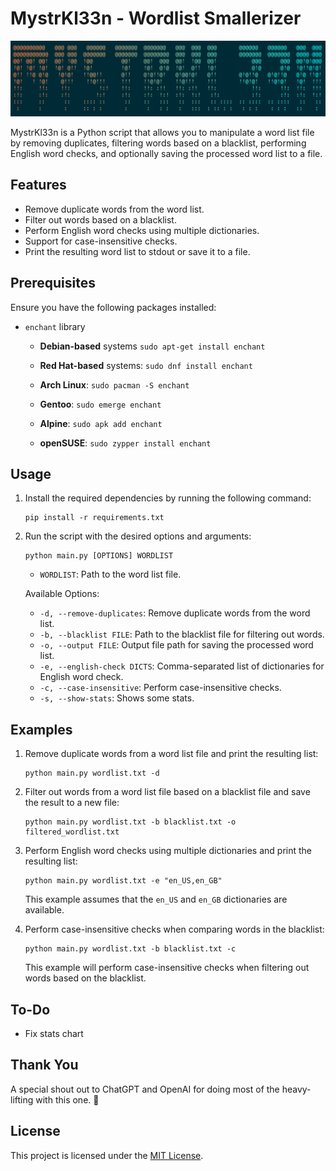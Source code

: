 # MystrKl33n - Wordlist Smallerizer

![Image of banner](banner.png "banner")

MystrKl33n is a Python script that allows you to manipulate a word list file by removing duplicates, filtering words based on a blacklist, performing English word checks, and optionally saving the processed word list to a file.

## Features

- Remove duplicate words from the word list.
- Filter out words based on a blacklist.
- Perform English word checks using multiple dictionaries.
- Support for case-insensitive checks.
- Print the resulting word list to stdout or save it to a file.

## Prerequisites

Ensure you have the following packages installed:

- `enchant` library
    - **Debian-based** systems
    `sudo apt-get install enchant`
    
    - **Red Hat-based** systems: 
    `sudo dnf install enchant`
    
    - **Arch Linux**: 
    `sudo pacman -S enchant`
    
    - **Gentoo**: 
    `sudo emerge enchant`
    
    - **Alpine**: 
    `sudo apk add enchant`
    
    - **openSUSE**: 
    `sudo zypper install enchant`


## Usage

1. Install the required dependencies by running the following command:

   ```plaintext
   pip install -r requirements.txt
   ```

2. Run the script with the desired options and arguments:

   ```plaintext
   python main.py [OPTIONS] WORDLIST
   ```

   - `WORDLIST`: Path to the word list file.

   Available Options:

   - `-d, --remove-duplicates`: Remove duplicate words from the word list.
   - `-b, --blacklist FILE`: Path to the blacklist file for filtering out words.
   - `-o, --output FILE`: Output file path for saving the processed word list.
   - `-e, --english-check DICTS`: Comma-separated list of dictionaries for English word check.
   - `-c, --case-insensitive`: Perform case-insensitive checks.
   - `-s, --show-stats`: Shows some stats. 

## Examples

1. Remove duplicate words from a word list file and print the resulting list:

   ```plaintext
   python main.py wordlist.txt -d
   ```

2. Filter out words from a word list file based on a blacklist file and save the result to a new file:

   ```plaintext
   python main.py wordlist.txt -b blacklist.txt -o filtered_wordlist.txt
   ```

3. Perform English word checks using multiple dictionaries and print the resulting list:

   ```plaintext
   python main.py wordlist.txt -e "en_US,en_GB"
   ```

   This example assumes that the `en_US` and `en_GB` dictionaries are available.

4. Perform case-insensitive checks when comparing words in the blacklist:

   ```plaintext
   python main.py wordlist.txt -b blacklist.txt -c
   ```

   This example will perform case-insensitive checks when filtering out words based on the blacklist.

## To-Do
- Fix stats chart

## Thank You

A special shout out to ChatGPT and OpenAI for doing most of the heavy-lifting with this one. :muscle:

## License

This project is licensed under the [MIT License](LICENSE).

